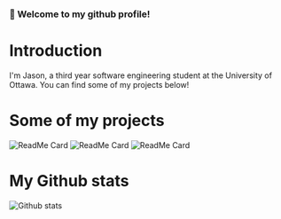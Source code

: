 ### 👋 Welcome to my github profile!
# Introduction
I'm Jason, a third year software engineering student at the University of Ottawa. You can find some of my projects below! 
# Some of my projects
![ReadMe Card](https://github-readme-stats.vercel.app/api/pin/?username=jyou044&repo=personalwebsite)
![ReadMe Card](https://github-readme-stats.vercel.app/api/pin/?username=jyou044&repo=discordbot)
![ReadMe Card](https://github-readme-stats.vercel.app/api/pin/?username=jyou044&repo=SlotMachine)
# My Github stats
![Github stats](https://github-readme-stats.vercel.app/api?username=jyou044)
